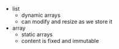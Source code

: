 * list
  * dynamic arrays
  * can modify and resize as we store it
* array
  * static arrays
  * content is fixed and immutable
